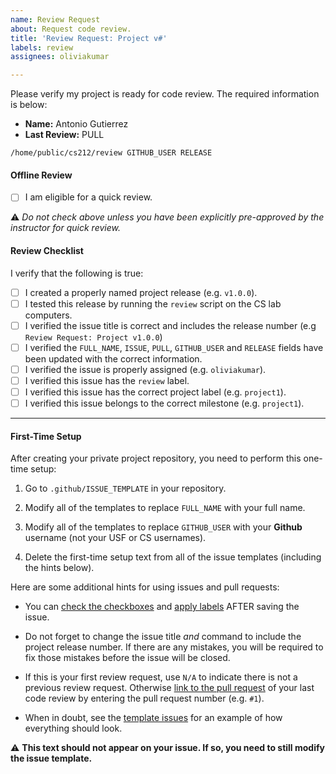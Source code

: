 ```yaml
---
name: Review Request
about: Request code review.
title: 'Review Request: Project v#'
labels: review
assignees: oliviakumar

---
```


Please verify my project is ready for code review. The required information is below:

  - **Name:** Antonio Gutierrez
  - **Last Review:** PULL

```
/home/public/cs212/review GITHUB_USER RELEASE
```

#### Offline Review

  - [ ] I am eligible for a quick review.

:warning: *Do not check above unless you have been explicitly pre-approved by the instructor for quick review.*

#### Review Checklist

I verify that the following is true:

  - [ ] I created a properly named project release (e.g. `v1.0.0`).
  - [ ] I tested this release by running the `review` script on the CS lab computers.
  - [ ] I verified the issue title is correct and includes the release number (e.g `Review Request: Project v1.0.0`)
  - [ ] I verified the `FULL_NAME`, `ISSUE`, `PULL`, `GITHUB_USER` and `RELEASE` fields have been updated with the correct information.
  - [ ] I verified the issue is properly assigned (e.g. `oliviakumar`).
  - [ ] I verified this issue has the `review` label.
  - [ ] I verified this issue has the correct project label (e.g. `project1`).
  - [ ] I verified this issue belongs to the correct milestone (e.g. `project1`).

----

#### First-Time Setup

After creating your private project repository, you need to perform this one-time setup:

  1. Go to `.github/ISSUE_TEMPLATE` in your repository.

  2. Modify all of the templates to replace `FULL_NAME` with your full name.

  3. Modify all of the templates to replace `GITHUB_USER` with your **Github** username (not your USF or CS usernames).

  4. Delete the first-time setup text from all of the issue templates (including the hints below).

Here are some additional hints for using issues and pull requests:

  - You can [check the checkboxes](https://help.github.com/articles/about-task-lists/) and [apply labels](https://help.github.com/en/articles/applying-labels-to-issues-and-pull-requests) AFTER saving the issue.

  - Do not forget to change the issue title *and* command to include the project release number. If there are any mistakes, you will be required to fix those mistakes before the issue will be closed.

  - If this is your first review request, use `N/A` to indicate there is not a previous review request. Otherwise [link to the pull request](https://help.github.com/en/articles/autolinked-references-and-urls) of your last code review  by entering the pull request number (e.g. `#1`).

  - When in doubt, see the [template issues](https://github.com/usf-cs212-fall2019/template-project/issues?utf8=%E2%9C%93&q=is%3Aissue) for an example of how everything should look.

:warning: **This text should not appear on your issue. If so, you need to still modify the issue template.**
